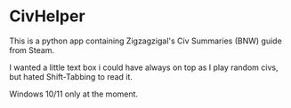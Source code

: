 # CivHelper
This is a python app containing Zigzagzigal's Civ Summaries (BNW) guide from Steam.

I wanted a little text box i could have always on top as I play random civs, but hated Shift-Tabbing to read it.

Windows 10/11 only at the moment.

